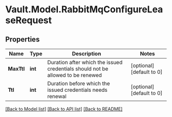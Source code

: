 # Vault.Model.RabbitMqConfigureLeaseRequest

## Properties

Name | Type | Description | Notes
------------ | ------------- | ------------- | -------------
**MaxTtl** | **int** | Duration after which the issued credentials should not be allowed to be renewed | [optional] [default to 0]
**Ttl** | **int** | Duration before which the issued credentials needs renewal | [optional] [default to 0]

[[Back to Model list]](../README.md#documentation-for-models) [[Back to API list]](../README.md#documentation-for-api-endpoints) [[Back to README]](../README.md)

